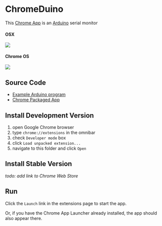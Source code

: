 # ChromeDuino
This [Chrome App](https://developer.chrome.com/apps/about_apps) is an [Arduino](http://arduino.cc/) serial monitor

#### OSX
![](https://raw.githubusercontent.com/hoosierEE/ChromeDuino/master/OSX.png)

#### Chrome OS
![](https://raw.githubusercontent.com/hoosierEE/ChromeDuino/master/chromeOS.png)

## Source Code

* [Example Arduino program](https://github.com/hoosierEE/ChromeDuino/blob/master/Arduino/src/src.ino)
* [Chrome Packaged App](https://github.com/hoosierEE/ChromeDuino/tree/master/ChromeApp)

## Install Development Version

1. open Google Chrome browser
2. type `chrome://extensions` in the omnibar
3. check `Developer mode` box
4. click `Load unpacked extension...`
5. navigate to this folder and click `Open`

## Install Stable Version
*todo: add link to Chrome Web Store*

## Run
Click the `Launch` link in the extensions page to start the app.

Or, if you have the Chrome App Launcher already installed, the app should also appear there.
